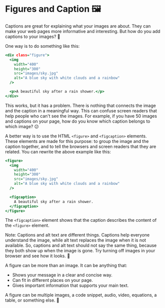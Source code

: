 # Figures and Caption 🖼️

Captions are great for explaining what your images are about. They can make your web pages more informative and interesting.
But how do you add captions to your images? 🤔

One way is to do something like this:

```htm
<div class="figure">
  <img
    width="400"
    height="300" 
    src="images/sky.jpg"
    alt="A blue sky with white clouds and a rainbow"
  />

  <p>A beautiful sky after a rain shower.</p>
</div>
```

This works, but it has a problem. There is nothing that connects the image and the caption in a meaningful way.
This can confuse screen readers that help people who can't see the images.
For example, if you have 50 images and captions on your page, how do you know which caption belongs to which image? 😕

A better way is to use the HTML `<figure>` and `<figcaption>` elements.
These elements are made for this purpose: to group the image and the caption together,
and to tell the browsers and screen readers that they are related. You can rewrite the above example like this:

```htm
<figure>
  <img
    width="400"
    height="300" 
    src="images/sky.jpg"
    alt="A blue sky with white clouds and a rainbow"
  />

  <figcaption>
    A beautiful sky after a rain shower.
  </figcaption>
</figure>
```

The `<figcaption>` element shows that the caption describes the content of the `<figure>` element.

Note: Captions and alt text are different things. Captions help everyone understand the image, while alt text replaces the image when it is not available. So, captions and alt text should not say the same thing, because they both show up when the image is gone. Try turning off images in your browser and see how it looks. 👀

A figure can be more than an image. It can be anything that:

- Shows your message in a clear and concise way.
- Can fit in different places on your page.
- Gives important information that supports your main text.

A figure can be multiple images, a code snippet, audio, video, equations, a table, or something else. 🙌
